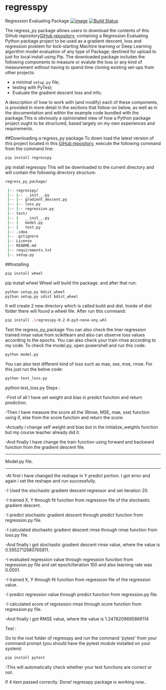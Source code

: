 # regresspy

Regression Evaluating Package
[![image](https://img.shields.io/pypi/v/py-package-template.svg)](#)
[![Build Status](https://travis-ci.org/AlexIoannides/py-package-template.svg?branch=master)](#)

The regress_py package allows users to download the contents of this GiHub repository[GiHub repository](https://github.com/mdimran181/regresspy/tree/mdimran181/regresspy), containing a Regression Evaluating Python package project to be used as a gradient descent, loss and regression problem for kick-starting Machine learning or Deep Learning algorithm model evaluation of any type of Package; destined for upload to just for local install using Pip. The downloaded package includes the following components to measure or evalute the loss or any kind of measurement without having to spend time cloning existing set-ups from other projects:

- a minimal `setup.py` file;
- testing with PyTest;
- Evaluate the gradient descent loss and info;

A description of how to work with (and modify) each of these components, is provided in more detail in the sections that follow-on below, as well as in the documentation and within the example code bundled with the package.This is obviously a opinionated view of how a Python package project ought to be structured, based largely on my own experiences and requirements.

##Downloading a regress_py package
To down load the latest version of this project located in this [GiHub repository](https://github.com/mdimran181/regresspy/tree/mdimran181), execute the following command from the command line:
```bash
pip install regresspy
```

pip install regresspy
This will be downloaded to the current directory and will contain the following directory structure:


```bash
regress_py_package/

 |-- regresspy/
 |-- |-- __init__.py
 |-- |-- gradient_descent.py
 |-- |-- loss.py
 |-- |-- regression.py
 |-- test/
 |-- |   __init__.py
 |-- |   model.py
 |-- |   test.py
 |-- .idea
 |-- .gitignore
 |-- License
 |-- README.md
 |-- requirements.txt
 |-- setup.py
```
##Installing
```bash
pip install wheel
```

pip install wheel
Wheel will build the package. and after that run:

```bash
python setup.py bdist_wheel
python setup.py sdist bdist_wheel

```

It will create 2 new directory which is called build and dist. Inside of dist folder there will found a wheel file. After run this command:
```bash
pip install .\regresspy-0.2.0-py3-none-any.whl
```
Test the regress_py_package
You can also check the liner regression trained rmse value from scikitlearn and also can observe loss values according to the epochs. You can also check your train rmse according to my code. To check the model.py, open powershell and run this code:
```bash
python model.py
```
You can also test different kind of loss such as  mae, sse, mse, rmse. For this just run the below code: 
```bash
python test_loss.py
```

python test_loss.py
Steps :

-First of all I have set weight and bias in predict function and return prediction.

-Then I have measure the score all the (Rmse, MSE, mae, sse) function using if, else from the score function and return the score.

-Actually i change self weight and bias but in the initialize_weights function but my course teacher already did it.

-And finally I have change the train function using forward and backward function from the gradient descent file.
********************
Model.py file.
********************
-At first i have changed the reshape in Y predict portion. I got error and again i set the reshape and run successfully.

-I Used the stochastic gradient descent regressor and set iteration 20.

-I trained X, Y through fit function from regression file of the stochastic gradient descent.

-I predict stochastic gradient descent through predict function from regression.py file.

-I calculated stochastic gradient descent rmse through rmse function from loss.py file.

-And finally i got stochastic gradient descent rmse value, where the value is 0.5952712980765811.

-I evaluated regression value through regression function from regression.py file and set epoch/iteration 100 and also learning rate was 0.0001.

-I trained X, Y through fit function from regression file of the regression value.

-I predict regression value through predict function from regression.py file.

-I calculated score of regression rmse through score function from regression.py file.

-And finally i got RMSE value, where the value is 1.2478209695866114

Test :

Go to the root folder of regresspy and run the command 'pytest' from your command prompt (you should have the pytest module installed on your system)
```bash
pip install pytest
```
-This will automatically check whether your test functions are correct or not.

If 4 item passed correctly. Done! regresspy package is working now..
